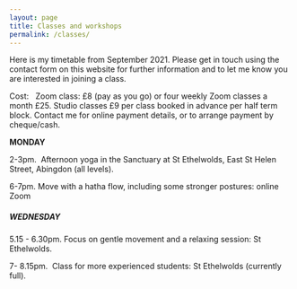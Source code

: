 ```yaml
---
layout: page
title: Classes and workshops
permalink: /classes/
---
```


Here is my timetable from September 2021. Please get in touch using the contact form on this website for further information and to let me know you are interested in joining a class.

Cost:&nbsp; &nbsp;Zoom class: &pound;8 (pay as you go) or four weekly Zoom classes a month &pound;25. Studio classes &pound;9 per class booked in advance per half term block. Contact me for online payment details, or to arrange payment by cheque/cash.&nbsp;

**MONDAY**

2-3pm.&nbsp; Afternoon yoga in the Sanctuary at St Ethelwolds, East St Helen Street, Abingdon (all levels).

6-7pm. Move with a hatha flow, including some stronger postures: online Zoom

##### **WEDNESDAY**

5\.15 - 6.30pm. Focus on gentle movement and a relaxing session: St Ethelwolds.

7- 8.15pm.&nbsp; Class for more experienced students: St Ethelwolds (currently full).

&nbsp;

